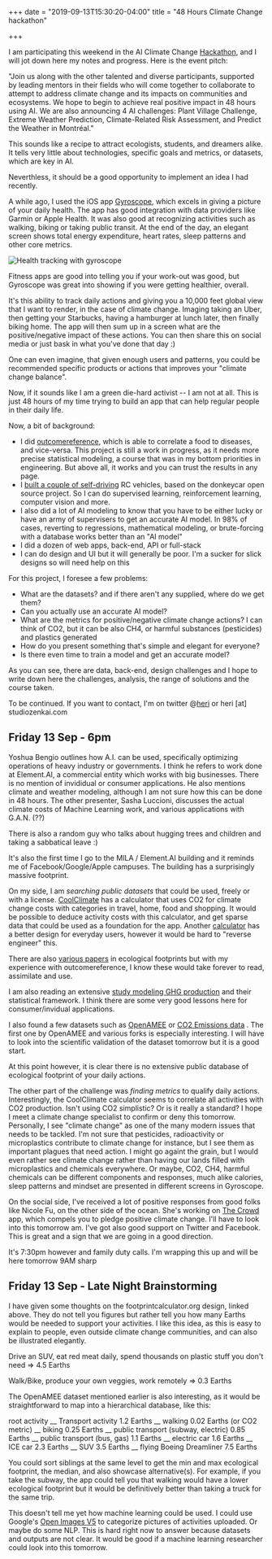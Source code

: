 +++
date = "2019-09-13T15:30:20-04:00"
title = "48 Hours Climate Change hackathon"

+++

I am participating this weekend in the AI Climate Change [Hackathon](https://www.facebook.com/events/443903349789312/), and I will jot down here my notes and progress. Here is the event pitch:

"Join us along with the other talented and diverse participants, supported by leading mentors in their fields who will come together to collaborate to attempt to address climate change and its impacts on communities and ecosystems. We hope to begin to achieve real positive impact in 48 hours using AI. We are also announcing 4 AI challenges: Plant Village Challenge, Extreme Weather Prediction, Climate-Related Risk Assessment, and Predict the Weather in Montréal."

This sounds like a recipe to attract ecologists, students, and dreamers alike. It tells very little about technologies, specific goals and metrics, or  datasets, which are key in AI.

Neverthless, it should be a good opportunity to implement an idea I had recently. 

A while ago, I used the iOS app [Gyroscope](https://gyrosco.pe), which excels in giving a picture of your daily health. The app has good integration with data providers like Garmin or Apple Health. It was also good at recognizing activities such as walking, biking or taking public transit. At the end of the day, an elegant screen shows total energy expenditure, heart rates, sleep patterns and other core metrics.

![Health tracking with gyroscope](https://brainhub.eu/blog/wp-content/uploads/2017/07/gyroscope-famous-react-native-app.jpeg "Health tracking with gyroscope")

Fitness apps are good into telling you if your work-out was good, but Gyroscope was great into showing if you were getting healthier, overall.

It's this ability to track daily actions and giving you a 10,000 feet global view that I want to render, in the case of climate change. Imaging taking an Uber, then getting your Starbucks, having a hamburger at lunch later, then finally biking home. The app will then sum up in a screen what are the positive/negative impact of these actions. You can then share this on social media or just bask in what you've done that day :)

One can even imagine, that given enough users and patterns, you could be recommended specific products or actions that improves your "climate change balance".

Now, if it sounds like I am a green die-hard activist -- I am not at all. This is just 48 hours of my time trying to build an app that can help regular people in their daily life.

Now, a bit of background:

* I did [outcomereference](http://outcomereference.com), which is able to correlate a food to diseases, and vice-versa. This project is still a work in progress, as it needs more precise statistical modeling, a course that was in my bottom priorities in engineering. But above all, it works and you can trust the results in any page.
* I [built a couple of self-driving](https://www.meetup.com/DIY-Robocars-Montreal-Meetup-Autonomous-cars-race/) RC vehicles, based on the donkeycar open source project. So I can do supervised learning, reinforcement learning, computer vision and more.
* I also did a lot of AI modeling to know that you have to be either lucky or have an army of supervisers to get an accurate AI model. In 98% of cases, reverting to regressions, mathematical modeling, or brute-forcing with a database works better than an "AI model"
* I did a dozen of web apps, back-end, API or full-stack
* I can do design and UI but it will generally be poor. I'm a sucker for slick designs so will need help on this

For this project, I foresee a few problems: 

* What are the datasets? and if there aren't any supplied, where do we get them?
* Can you actually use an accurate AI model?
* What are the metrics for positive/negative climate change actions? I can think of CO2, but it can be also CH4, or harmful substances (pesticides) and plastics generated
* How do you present something that's simple and elegant for everyone?
* Is there even time to train a model and get an accurate model?

As you can see, there are data, back-end, design challenges and I hope to write down here the challenges, analysis, the range of solutions and the course taken.

To be continued. If you want to contact, I'm on twitter @[heri](https://twitter.com/heri) or heri [at] studiozenkai.com

## Friday 13 Sep - 6pm 

Yoshua Bengio outlines how A.I. can be used, specifically optimizing operations of heavy industry or governments. I think he refers to work done at Element.AI, a commercial entity which works with big businesses. There is no mention of invididual or consumer applications. He also mentions climate and weather modeling, although I am not sure how this can be done in 48 hours. The other presenter, Sasha Luccioni, discusses the actual climate costs of Machine Learning work, and various applications with G.A.N. (??)

There is also a random guy who talks about hugging trees and children and taking a sabbatical leave :)

It's also the first time I go to the MILA / Element.AI building and it reminds me of Facebook/Google/Apple campuses. The building has a surprisingly massive footprint.

On my side, I am *searching public datasets* that could be used, freely or with a license. [CoolClimate](https://coolclimate.org/calculator) has a calculator that uses CO2 for climate change costs with categories in travel, home, food and shopping. It would be possible to deduce activity costs with this calculator, and get sparse data that could be used as a foundation for the app. Another [calculator](https://www.footprintcalculator.org) has a better design for everyday users, however it would be hard to "reverse engineer" this. 

There are also [various papers](https://www.academia.edu/Documents/in/Ecological_Footprint) in ecological footprints but with my experience with outcomereference, I know these would take forever to read, assimilate and use. 

I am also reading an extensive [study modeling GHG production](https://www.cdp.net/en/investor/ghg-emissions-dataset) and their statistical framework. I think there are some very good lessons here for consumer/invidual applications.

I also found a few datasets such as [OpenAMEE](https://github.com/OpenAMEE/datasets) or [CO2 Emissions data](https://github.com/Mzkarim/Exploring--CO2-Emission-Data-) . The first one by OpenAMEE and various forks is especially interesting. I will have to look into the scientific validation of the dataset tomorrow but it is a good start.

At this point however, it is clear there is no extensive public database of ecological footprint of your daily actions.

The other part of the challenge was *finding metrics* to qualify daily actions. Interestingly, the CoolClimate calculator seems to correlate all activities with CO2 production. Isn't using CO2 simplistic? Or is it really a standard? I hope I meet a climate change specialist to confirm or deny this tomorrow. Personally, I see "climate change" as one of the many modern issues that needs to be tackled. I'm not sure that pesticides, radioactivity or microplastics contribute to climate change for instance, but I see them as important plagues that need action. I might go againt the grain, but I would even rather see climate change rather than having our lands filled with microplastics and chemicals everywhere. Or maybe, CO2, CH4, harmful chemicals can be different components and responses, much alike calories, sleep patterns and mindset are presented in different screens in Gyroscope.

On the social side, I've received a lot of positive responses from good folks like Nicole Fu, on the other side of the ocean. She's working on [The Crowd](https://thecrowd.charity) app, which compels you to pledge positive climate change. I'll have to look into this tomorrow am. I've got also good support on Twitter and Facebook. This is great and a sign that we are going in a good direction.

It's 7:30pm however and family duty calls. I'm wrapping this up and will be here tomorrow 9AM sharp

## Friday 13 Sep - Late Night Brainstorming

I have given some thoughts on the footprintcalculator.org design, linked above. They do not tell you figures but rather tell you how many Earths would be needed to support your activities. I like this idea, as this is easy to explain to people, even outside climate change communities, and can also be illustrated elegantly.

Drive an SUV, eat red meat daily, spend thousands on plastic stuff you don't need => 4.5 Earths

Walk/Bike, produce your own veggies, work remotely => 0.3 Earths 

The OpenAMEE dataset mentioned earlier is also interesting, as it would be straightforward to map into a hierarchical database, like this:

root activity
\__ Transport activity 1.2 Earths
      \__ walking 0.02 Earths (or CO2 metric)
      \__ biking 0.25 Earths
      \__ public transport (subway, electric) 0.85 Earths
      \__ public transport (bus, gas) 1.1 Earths
      \__ electric car 1.6 Earths
      \__ ICE car 2.3 Earths
      \__ SUV 3.5 Earths
      \__ flying Boeing Dreamliner 7.5 Earths

You could sort siblings at the same level to get the min and max ecological footprint, the median, and also showcase alternative(s). For example, if you take the subway, the app could tell you that walking would have a lower ecological footprint but it would be definitively better than taking a truck for the same trip.

This doesn't tell me yet how machine learning could be used. I could use Google's [Open Images V5](https://storage.googleapis.com/openimages/web/index.html) to categorize pictures of activities uploaded. Or maybe do some NLP. This is hard right now to answer because datasets and outputs are not clear. It would be good if a machine learning researcher could look into this tomorrow.